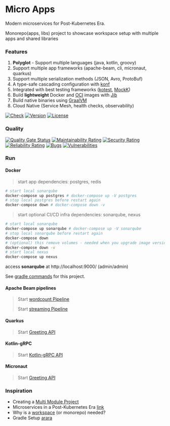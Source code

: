 # Micro Apps


Modern microservices for Post-Kubernetes Era.

Monorepo(apps, libs) project to showcase workspace setup with multiple apps and shared libraries

### Features
1. **Polyglot** - Support multiple languages (java, kotlin, groovy)
1. Support multiple app frameworks (apache-beam, cli, micronaut, quarkus)
1. Support multiple serialization methods (JSON, Avro, ProtoBuf)
1. A type-safe cascading configuration with [konf](https://github.com/uchuhimo/konf)
1. Integrated with best testing frameworks ([kotest](https://github.com/kotest/kotest/blob/master/doc/reference.md), [MockK](https://mockk.io/)) 
1. Build **lightweight** Docker and [OCI](https://github.com/opencontainers/image-spec) images with [Jib](https://github.com/GoogleContainerTools/jib)
1. Build native binaries using [GraalVM](https://www.graalvm.org/)
1. Cloud Native (Service Mesh, health checks, observability)


[![Check](https://github.com/xmlking/micro-apps/workflows/Check/badge.svg)](https://github.com/xmlking/micro-apps/actions?query=workflow%3ACheck)
[![Version](https://img.shields.io/github/v/tag/xmlking/micro-apps)](https://github.com/xmlking/micro-apps/tags)
[![License](https://img.shields.io/github/license/xmlking/micro-apps)](https://github.com/xmlking/micro-apps/blob/develop/LICENSE)

### Quality
[![Quality Gate Status](https://sonarcloud.io/api/project_badges/measure?project=xmlking_jvm-gitops&metric=alert_status)](https://sonarcloud.io/dashboard?id=xmlking_jvm-gitops)
[![Maintainability Rating](https://sonarcloud.io/api/project_badges/measure?project=xmlking_jvm-gitops&metric=sqale_rating)](https://sonarcloud.io/dashboard?id=xmlking_jvm-gitops)
[![Security Rating](https://sonarcloud.io/api/project_badges/measure?project=xmlking_jvm-gitops&metric=security_rating)](https://sonarcloud.io/dashboard?id=xmlking_jvm-gitops)
[![Reliability Rating](https://sonarcloud.io/api/project_badges/measure?project=xmlking_jvm-gitops&metric=reliability_rating)](https://sonarcloud.io/dashboard?id=xmlking_jvm-gitops)
[![Bugs](https://sonarcloud.io/api/project_badges/measure?project=xmlking_jvm-gitops&metric=bugs)](https://sonarcloud.io/dashboard?id=xmlking_jvm-gitops)
[![Vulnerabilities](https://sonarcloud.io/api/project_badges/measure?project=xmlking_jvm-gitops&metric=vulnerabilities)](https://sonarcloud.io/dashboard?id=xmlking_jvm-gitops)

### Run

#### Docker
> start app dependencies: postgres, redis
```bash
# start local sonarqube
docker-compose up postgres # docker-compose up -V postgres
# stop local postgres before restart again
docker-compose down # docker-compose down -v
```

> start optional CI/CD infra dependencies: sonarqube, nexus 
```bash
# start local sonarqube
docker-compose up sonarqube # docker-compose up -V sonarqube
# stop local sonarqube before restart again
docker-compose down
# (optional) this remove volumes - needed when you upgrade image versions 
docker-compose down -v
# start local nexus
docker-compose up nexus
```
access **sonarqube** at http://localhost:9000/ (admin/admin)

See [gradle commands](docs/advanced/gradle.md) for this project.


#### Apache Beam pipelines

> Start [wordcount Pipeline](./apps/wordcount-pipeline/)
>
> Start [streaming Pipeline](./apps/streaming-pipeline/)

#### Quarkus

> Start [Greeting API](./apps/greeting-quarkus/)

#### Kotlin-gRPC

> Start [Kotlin-gRPC API](./apps/account-grpc/)


#### Micronaut

> Start [Greeting API](./apps/greeting-micronaut/)

### Inspiration 
* Creating a [Multi Module Project](https://spring.io/guides/gs/multi-module/)
* Microservices in a Post-Kubernetes Era [link](https://www.infoq.com/articles/microservices-post-kubernetes)
* Why is a [workspace](https://nrwl.io/nx/why-a-workspace) (or monorepo) needed? 
* Gradle Setup [arara](https://github.com/cereda/arara)

